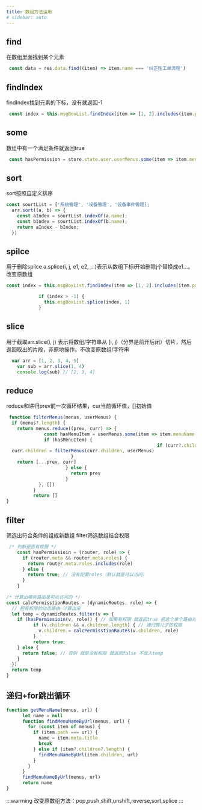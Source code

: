 ```yaml
---
title: 数组方法运用
# sidebar: auto
---
```

## find
在数组里面找到某个元素
```js
 const data = res.data.find((item) => item.name === '纠正性工单流程')
```

## findIndex
findIndex找到元素的下标，没有就返回-1
```js
 const index = this.msgBoxList.findIndex(item => [1, 2].includes(item.params.model))
```

## some
数组中有一个满足条件就返回true
```js
 const hasPermission = store.state.user.userMenus.some(item => item.menuName === to.meta.title)
```

## sort
sort按照自定义排序
```js
const sourtList = ['系统管理', '设备管理', '设备事件管理];
  arr.sort((a, b) => {
    const aIndex = sourtList.indexOf(a.name);
    const bIndex = sourtList.indexOf(b.name);
    return aIndex - bIndex;
  })
```

## spilce
用于删除spilce a.splice(i, j, e1, e2, ...)表示从数组下标i开始删除j个替换成e1...。改变原数组
```js
const index = this.msgBoxList.findIndex(item => [1, 2].includes(item.params.model))

            if (index > -1) {
              this.msgBoxList.splice(index, 1)
            }
```

## slice
用于截取arr.slice(i, j) 表示将数组/字符串从 [i, j)（分界是前开后闭）切片，然后返回取出的片段，非原地操作。不改变原数组/字符串
```js
  var arr = [1, 2, 3, 4, 5]
    var sub = arr.slice(1, 4)
    console.log(sub) // [2, 3, 4]
```

## reduce
reduce和递归prev前一次循环结果，cur当前循环值，[]初始值
```js
 function filterMenus(menus, userMenus) {
  if (menus?.length) {
    return menus.reduce((prev, curr) => {
              const hasMenuItem = userMenus.some(item => item.menuName === curr.meta.title)
              if (hasMenuItem) {
                                                        if (curr?.children?.length > 1) {
  curr.children = filterMenus(curr.children, userMenus)
                        }                     
    return [...prev, curr]
                      } else {
                        return prev
                      }
            }, [])
          }
          return []
}
```

## filter
筛选出符合条件的组成新数组
filter筛选数组结合权限
```js
 /* 判断是否有权限 */
    const hasPermissioin = (router, role) => {
      if (router.meta && router.meta.roles) {
        return router.meta.roles.includes(role)
      } else {
        return true; // 没有配置roles（默认就是可以访问）
      }
    }
        
/* 计算出哪些路由是可以访问的 */
const calcPermisstionRoutes = (dynamicRoutes, role) => {
  // 把有权限的动态路由 计算出来
  let temp = dynamicRoutes.filter(v => {
    if (hasPermissioin(v, role)) { // 如果有权限 就返回true 把这个单个路由对象 放入temp
          if (v.children && v.children.length) { // 递归算儿子的权限
            v.children = calcPermisstionRoutes(v.children, role)
          }
          return true;
    } else {
      return false; // 否则 就是没有权限 就返回false 不放入temp
    }
  })
  return temp
}
```
## 递归+for跳出循环
```js
function getMenuName(menus, url) {
      let name = null
      function findMenuNameByUrl(menus, url) {
        for (const item of menus) {
          if (item.path === url) {
            name = item.meta.title
            break
          } else if (item?.children?.length) {
            findMenuNameByUrl(item.children, url)
          }
        }
      }
      findMenuNameByUrl(menus, url)
      return name
}
```

:::warming
改变原数组方法：pop,push,shift,unshift,reverse,sort,splice
:::